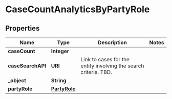 

# CaseCountAnalyticsByPartyRole


## Properties

| Name | Type | Description | Notes |
|------------ | ------------- | ------------- | -------------|
|**caseCount** | **Integer** |  |  |
|**caseSearchAPI** | **URI** | Link to cases for the entity involving the search criteria. TBD. |  |
|**_object** | **String** |  |  |
|**partyRole** | [**PartyRole**](PartyRole.md) |  |  |



